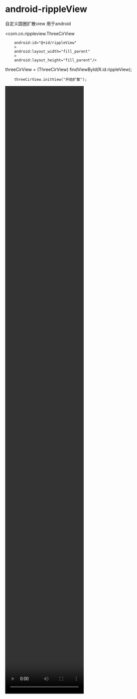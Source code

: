 # android-rippleView
自定义圆圈扩散view
用于android
>
 <com.cn.rippleview.ThreeCirView
 >
        android:id="@+id/rippleView"
        >
        android:layout_width="fill_parent"
        >
        android:layout_height="fill_parent"/>
>
threeCirView = (ThreeCirView) findViewById(R.id.rippleView);
>
        threeCirView.initView("开始扩散");
>
<!--<p hidden>![CHI](https://github.com/nicccccccccce/designAndBinding/blob/design-master/app/src/main/res/raw/design.gif)</p>-->

<!--<img src="https://github.com/nicccccccccce/documents/blob/master/android-rippleview.mp4" height="50%" width="50%" />-->

<video height="50%" width="50%" controls="controls">
  <source src="https://github.com/nicccccccccce/documents/blob/master/android-rippleview.mp4" type="video/mp4">
Your browser does not support the video tag.
</video>

